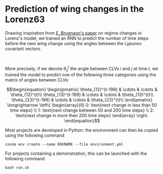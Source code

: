 # Prediction of wing changes in the Lorenz63
Drawing inspiration from [E. Brugnago's paper](http://inaesp.org/PublicJG/brugnago_etal_predict_regime_change-durations_lorenz_CHAOS2020.pdf)
on regime changes in Lorenz's model, we trained an RNN to predict the number of time steps before the next wing change using the angles between the Lypunov covariant vectors. 

</br>

More precisely, if we denote $\theta_{ij}^{t}$ the angle between CLVs $i$ and $j$ at time $t$,
we trained the model to predict one of the following three categories using the matrix of angles between CLVs:

```math
\begin{equation}
    \begin{pmatrix}
        \theta_{12}^{t-199} & \cdots & \cdots & \theta_{12}^{t}\\
        \theta_{13}^{t-199} & \cdots & \cdots & \theta_{13}^{t}\\
        \theta_{23}^{t-199} & \cdots & \cdots & \theta_{23}^{t}\\
    \end{pmatrix}
    \longrightarrow \left\{
    \begin{array}{ll}
        0: \text{next change in less than 50 time steps} \\
        1: \text{next change between 50 and 200 time steps} \\
        2: \text{next change in more then 200 time steps} 
    \end{array}
\right.
\end{equation}
```

Most projects are developed in Python: the environment can then be copied using the following command

```console
conda env create --name ENVNAME --file environment.yml
```

For projects containing a demonstration, this can be launched with the following command

```console
bash run.sh
```
